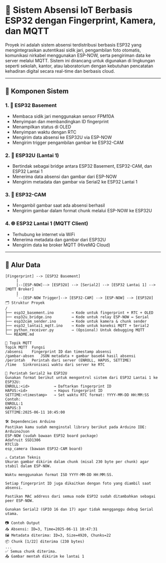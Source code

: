 # 📡 Sistem Absensi IoT Berbasis ESP32 dengan Fingerprint, Kamera, dan MQTT

Proyek ini adalah sistem absensi terdistribusi berbasis ESP32 yang mengintegrasikan autentikasi sidik jari, pengambilan foto otomatis, komunikasi nirkabel menggunakan ESP-NOW, serta pengiriman data ke server melalui MQTT. Sistem ini dirancang untuk digunakan di lingkungan seperti sekolah, kantor, atau laboratorium dengan kebutuhan pencatatan kehadiran digital secara real-time dan berbasis cloud.

---

## 🔧 Komponen Sistem

### 1. 🧠 ESP32 Basement
- Membaca sidik jari menggunakan sensor FPM10A
- Menyimpan dan membandingkan ID fingerprint
- Menampilkan status di OLED
- Menyimpan waktu dengan RTC
- Mengirim data absensi ke ESP32U via ESP-NOW
- Mengirim trigger pengambilan gambar ke ESP32-CAM

### 2. 🔁 ESP32U (Lantai 1)
- Bertindak sebagai bridge antara ESP32 Basement, ESP32-CAM, dan ESP32 Lantai 1
- Menerima data absensi dan gambar dari ESP-NOW
- Mengirim metadata dan gambar via Serial2 ke ESP32 Lantai 1

### 3. 📸 ESP32-CAM
- Mengambil gambar saat ada absensi berhasil
- Mengirim gambar dalam format chunk melalui ESP-NOW ke ESP32U

### 4. 🌐 ESP32 Lantai 1 (MQTT Client)
- Terhubung ke internet via WiFi
- Menerima metadata dan gambar dari ESP32U
- Mengirim data ke broker MQTT (HiveMQ Cloud)

---

## 🔄 Alur Data

```plaintext
[Fingerprint] --> [ESP32 Basement]
     |
     |--[ESP-NOW]--> [ESP32U] --> [Serial2] --> [ESP32 Lantai 1] --> [MQTT Broker]
     |
     `--[ESP-NOW Trigger]--> [ESP32-CAM] --> [ESP-NOW] --> [ESP32U]
🗂 Struktur Proyek
/
├── esp32_basement.ino        → Kode untuk fingerprint + RTC + OLED
├── esp32u_bridge.ino         → Kode untuk relay ESP-NOW ↔ Serial
├── esp32cam_sender.ino       → Kode untuk kamera & chunk sender
├── esp32_lantai1_mqtt.ino    → Kode untuk koneksi MQTT + Serial2
├── python_receiver.py        → (Opsional) Untuk debugging MQTT
└── README.md

📡 Topik MQTT
Topik MQTT	Fungsi
/absensi	Fingerprint ID dan timestamp absensi
/gambar-absen	JSON metadata + gambar base64 hasil absensi
/perintah	Perintah dari server (ENROLL, HAPUS, SETTIME)
/time	Sinkronisasi waktu dari server ke RTC

💬 Perintah Serial2 ke ESP32U
Gunakan format berikut untuk mengontrol sistem dari ESP32 Lantai 1 ke ESP32U:
ENROLL:<id>           → Daftarkan fingerprint ID
HAPUS:<id>            → Hapus fingerprint ID
SETTIME:<timestamp>   → Set waktu RTC format: YYYY-MM-DD HH:MM:SS
Contoh:
ENROLL:1
HAPUS:3
SETTIME:2025-06-11 10:45:00

🛠 Dependencies Arduino
Pastikan kamu sudah menginstal library berikut pada Arduino IDE:
ArduinoJson
ESP-NOW (sudah bawaan ESP32 board package)
Adafruit SSD1306
RTClib
esp_camera (bawaan ESP32-CAM board)

⚠️ Catatan Teknis
Ukuran gambar dikirim dalam chunk (misal 230 byte per chunk) agar stabil dalam ESP-NOW.

Waktu menggunakan format ISO YYYY-MM-DD HH:MM:SS.

Setiap fingerprint ID juga dikaitkan dengan foto yang diambil saat absensi.

Pastikan MAC address dari semua node ESP32 sudah ditambahkan sebagai peer ESP-NOW.

Gunakan Serial2 (GPIO 16 dan 17) agar tidak mengganggu debug Serial utama.

📷 Contoh Output
📥 Absensi: ID=3, Time=2025-06-11 10:47:31
🖼 Metadata diterima: ID=3, Size=4920, Chunks=22
📦 Chunk [1/22] diterima (230 bytes)
...
✅ Semua chunk diterima.
📤 Gambar mentah dikirim ke lantai 1
